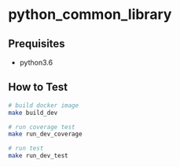 # python_common_library

## Prequisites
   - python3.6

## How to Test
```bash
# build docker image
make build_dev

# run coverage test
make run_dev_coverage 

# run test
make run_dev_test 
```
  